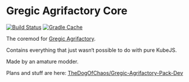 # Gregic Agrifactory Core
[![Build Status](https://github.com/TheDogOfChaos/Gregic-Agrifactory-Core/actions/workflows/auto_build.yml/badge.svg?branch=main)](https://github.com/TheDogOfChaos/Gregic-Agrifactory-Core/actions/workflows/auto_build.yml)  [![Gradle Cache](https://github.com/TheDogOfChaos/Gregic-Agrifactory-Core/actions/workflows/update-gradle-cache.yml/badge.svg?branch=main)](https://github.com/TheDogOfChaos/Gregic-Agrifactory-Core/actions/workflows/update-gradle-cache.yml)

The coremod for [Gregic Agrifactory](https://github.com/TheDogOfChaos/Gregic-Agrifactory/).

Contains everything that just wasn‘t possible to do with pure KubeJS.

Made by an amature modder.

Plans and stuff are here: [TheDogOfChaos/Gregic-Agrifactory-Pack-Dev](https://github.com/TheDogOfChaos/Gregic-Agrifactory-Pack-Dev/)
